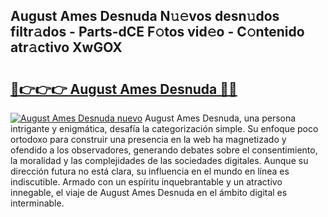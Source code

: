 ## August Ames Desnuda N𝚞𝚎vos desn𝚞dos filtr𝚊dos - Parts-dCE F𝚘tos vid𝚎o - C𝚘ntenido atr𝚊ctivo XwGOX

# <h2><a href="http://mb4cyg.tromn.icu/?c=August+Ames+Desnuda">🔗👉👉👉 August Ames Desnuda 🔗🔗</a></h2>

[![August Ames Desnuda nuevo](https://i.imgur.com/pEAQMta.gif)](http://mb4cyg.tromn.icu/?c=August+Ames+Desnuda)
August Ames Desnuda, una persona intrigante y enigmática, desafía la categorización simple. Su enfoque poco ortodoxo para construir una presencia en la web ha magnetizado y ofendido a los observadores, generando debates sobre el consentimiento, la moralidad y las complejidades de las sociedades digitales. Aunque su dirección futura no está clara, su influencia en el mundo en línea es indiscutible. Armado con un espíritu inquebrantable y un atractivo innegable, el viaje de August Ames Desnuda en el ámbito digital es interminable.
